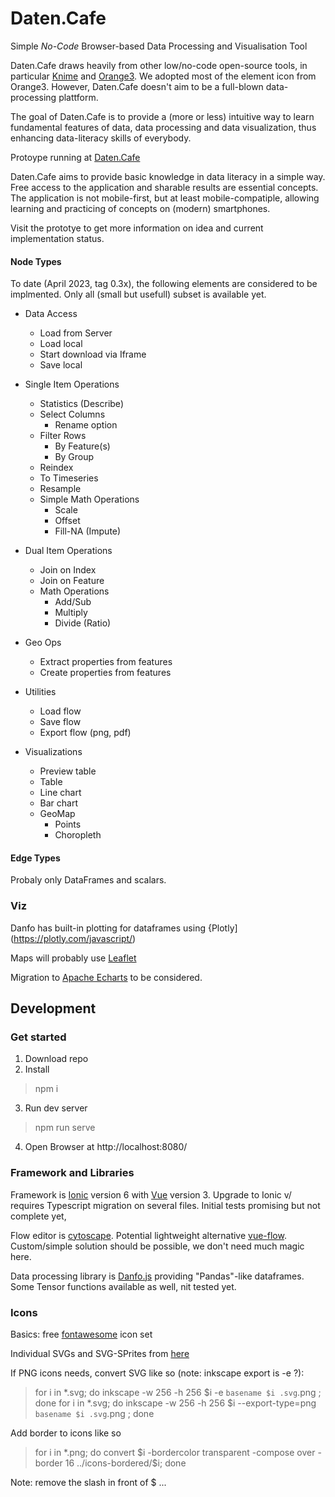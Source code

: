 # Daten.Cafe

Simple *No-Code* Browser-based Data Processing and Visualisation Tool

Daten.Cafe draws heavily from other low/no-code open-source tools, in particular [Knime](https://www.knime.com/) and [Orange3](https://orangedatamining.com/). We adopted most of the element icon from Orange3. However, Daten.Cafe doesn't aim to be a full-blown data-processing plattform. 

The goal of Daten.Cafe is to provide a (more or less) intuitive way to learn fundamental features of data, data processing and data visualization, thus enhancing data-literacy skills of everybody.

Protoype running at [Daten.Cafe](https://daten.cafe)

Daten.Cafe aims to provide basic knowledge in data literacy in a simple way. Free access to the application and sharable results are essential concepts. The application is not mobile-first, but at least mobile-compatiple, allowing learning and practicing of concepts on (modern) smartphones. 

Visit the prototye to get more information on idea and current implementation status.


#### Node Types

To date (April 2023, tag 0.3x), the following elements are considered to be implmented. Only all (small but usefull) subset is available yet.

  * Data Access
    * Load from Server
    * Load local
    * Start download via Iframe
    * Save local

  * Single Item Operations
    * Statistics (Describe)
    * Select Columns
      * Rename option
    * Filter Rows
      * By Feature(s)
      * By Group
    * Reindex
    * To Timeseries
    * Resample
    * Simple Math Operations
      * Scale
      * Offset
      * Fill-NA (Impute)

  * Dual Item Operations
    * Join on Index
    * Join on Feature
    * Math Operations
      * Add/Sub
      * Multiply
      * Divide (Ratio)

  * Geo Ops
    * Extract properties from features
    * Create properties from features

  * Utilities
    * Load flow
    * Save flow
    * Export flow (png, pdf)

  * Visualizations
    * Preview table
    * Table
    * Line chart
    * Bar chart
    * GeoMap
      * Points
      * Choropleth



#### Edge Types

Probaly only DataFrames and scalars. 


### Viz

Danfo has built-in plotting for dataframes using {Plotly](https://plotly.com/javascript/)

Maps will probably use [Leaflet](https://leafletjs.com/)

Migration to [Apache Echarts](https://echarts.apache.org/en/index.html) to be considered.

## Development


### Get started

 1. Download repo
 2. Install
 > npm i
 3. Run dev server
 > npm run serve
 4. Open Browser at http://localhost:8080/ 



### Framework and Libraries

Framework is [Ionic](https://ionicframework.com/docs) version 6 with [Vue](https://vuejs.org/) version 3. Upgrade to Ionic v/ requires Typescript migration on several files. Initial tests promising but not complete yet,

Flow editor is [cytoscape](https://js.cytoscape.org/). Potential lightweight alternative  [vue-flow](https://vueflow.dev/). Custom/simple solution should be possible, we don't need much magic here.

Data processing library is [Danfo.js](https://danfo.jsdata.org/) providing "Pandas"-like dataframes. Some Tensor functions available as well, nit tested yet.



### Icons

Basics: free [fontawesome](https://fontawesome.com/icons) icon set

Individual SVGs and SVG-SPrites from [here](https://fontawesome.com/download)

If PNG icons needs, convert SVG like so (note: inkscape export is -e ?):

> for i in *.svg; do inkscape -w 256 -h 256 $i -e `basename $i .svg`.png ; done
> for i in *.svg; do inkscape -w 256 -h 256 $i --export-type=png `basename $i .svg`.png ; done

Add border to icons like so

> for i in *.png; do convert \$i -bordercolor transparent -compose over  -border 16 ../icons-bordered/$i; done

Note: remove the slash in front of \$ ...

